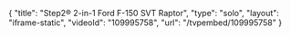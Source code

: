{
    "title": "Step2&reg; 2-in-1 Ford F-150 SVT Raptor",
    "type": "solo",
    "layout": "iframe-static",
    "videoId": "109995758",
    "url": "\/tvpembed\/109995758"
}